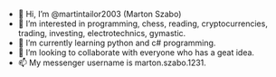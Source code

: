 - 👋 Hi, I’m @martintailor2003 (Marton Szabo)
- 👀 I’m interested in programming, chess, reading, cryptocurrencies, trading, investing, electrotechnics, gymastic.
- 🌱 I’m currently learning python and c# programming.
- 💞️ I’m looking to collaborate with everyone who has a geat idea.
- 📫 My messenger username is marton.szabo.1231.
 
